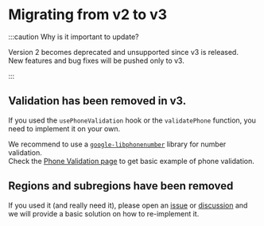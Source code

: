 # Migrating from v2 to v3

:::caution Why is it important to update?

Version 2 becomes deprecated and unsupported since v3 is released. <br/>
New features and bug fixes will be pushed only to v3.

:::

## Validation has been removed in v3.

If you used the `usePhoneValidation` hook or the `validatePhone` function, you need to implement it on your own.

We recommend to use a [`google-libphonenumber`](https://www.npmjs.com/package/google-libphonenumber) library for number validation.<br/>
Check the [Phone Validation page](/docs/Usage/PhoneValidation) to get basic example of phone validation.

## Regions and subregions have been removed

If you used it (and really need it), please open an [issue](https://github.com/ybrusentsov/react-international-phone/issues) or [discussion](https://github.com/ybrusentsov/react-international-phone/discussions) and we will provide a basic solution on how to re-implement it.
